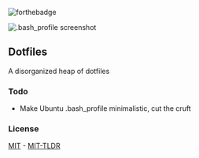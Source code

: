 ![forthebadge][badge]

![.bash_profile screenshot](disperse.gif?raw=true "Bash profile screenshot")

## Dotfiles

A disorganized heap of dotfiles

### Todo

* Make Ubuntu .bash_profile minimalistic, cut the cruft



### License


[MIT](mit) - [MIT-TLDR](mit-tldr)

[badge]: http://forthebadge.com/images/badges/approved-by-george-costanza.svg
[mit]: https://github.com/ryanmaynard/dotfiles/blob/master/LICENSE
[mit-tldr]: https://tldrlegal.com/license/mit-license